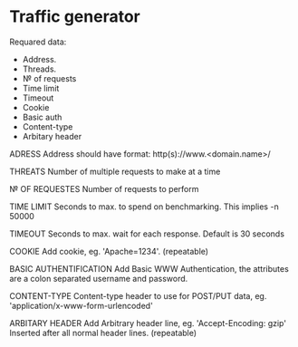 # Traffic generator
Requared data:
- Address.
- Threads.
- № of requests
- Time limit
- Timeout
- Cookie
- Basic auth
- Content-type
- Arbitary header

ADRESS
Address should have format: http(s)://www.<domain.name>/

THREATS
Number of multiple requests to make at a time

№ OF REQUESTES
Number of requests to perform

TIME LIMIT
Seconds to max. to spend on benchmarking. This implies -n 50000

TIMEOUT
Seconds to max. wait for each response. Default is 30 seconds

COOKIE
Add cookie, eg. 'Apache=1234'. (repeatable)


BASIC AUTHENTIFICATION
Add Basic WWW Authentication, the attributes are a colon separated username and password.
                    
CONTENT-TYPE
Content-type header to use for POST/PUT data, eg. 'application/x-www-form-urlencoded'

ARBITARY HEADER
Add Arbitrary header line, eg. 'Accept-Encoding: gzip' Inserted after all normal header lines. (repeatable)
